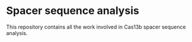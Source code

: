 # Spacer sequence analysis

This repository contains all the work involved in Cas13b spacer sequence analysis.